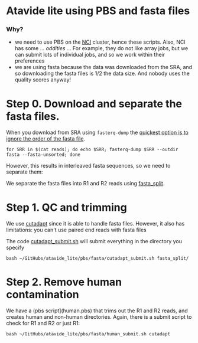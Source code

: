 # Atavide lite using PBS and fasta files

### Why?

 - we need to use PBS on the [NCI](https://www.nci.org.au/) cluster, hence these scripts. Also, NCI has some ... _oddities_ ... For example, they do not like array jobs, but we can submit lots of individual jobs, and so we work within their preferences
 - we are using fasta because the data was downloaded from the SRA, and so downloading the fasta files is 1/2 the data size. And nobody uses the quality scores anyway!

# Step 0. Download  and separate the fasta files.

When you download from SRA using `fasterq-dump` the [quickest option is to ignore the order of the fasta file](https://edwards.flinders.edu.au/fastq-dump/). 

```
for SRR in $(cat reads); do echo $SRR; fasterq-dump $SRR --outdir fasta --fasta-unsorted; done
```

However, this results in interleaved fasta sequences, so we need to separate them:

We separate the fasta files into R1 and R2 reads using [fasta_split](https://github.com/linsalrob/EdwardsLab/blob/master/bin/fasta_split.c).

# Step 1. QC and trimming

We use [cutadapt](https://cutadapt.readthedocs.io/en/stable/) since it is able to handle fasta files. However, it also has limitations: you can't use paired end reads with fasta files

The code [cutadapt_submit.sh](cutadapt_submit.sh) will submit everything in the directory you specify


```
bash ~/GitHubs/atavide_lite/pbs/fasta/cutadapt_submit.sh fasta_split/
```


# Step 2. Remove human contamination

We have a (pbs script](human.pbs) that trims out the R1 and R2 reads, and creates human and non-human directories. Again, there is a submit script to check for R1 and R2 or just R1:


```
bash ~/GitHubs/atavide_lite/pbs/fasta/human_submit.sh cutadapt
```

